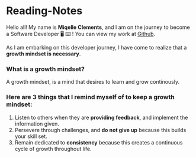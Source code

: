# Reading-Notes

Hello all! My name is **Miqelle Clements**, and I am on the journey to become a Software Developer :desktop_computer: :keyboard: ! You can view my work at [Github](https://github.com/miqelle).

As I am embarking on this developer journey, I have come to realize that a **growth mindset is necessary**.

### What is a growth mindset?
 
A growth mindset, is a mind that desires to learn and grow continously.

### Here are 3 things that I remind myself of to keep a growth mindset:

1. Listen to others when they are **providing feedback**, and implement the information given.
2. Persevere through challenges, and **do not give up** because this builds your skill set.
3. Remain dedicated to **consistency** because this creates a continuous cycle of growth throughout life.
